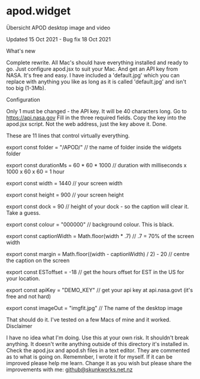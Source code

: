 # apod.widget
Übersicht APOD desktop image and video

Updated 15 Oct 2021 - Bug fix 18 Oct 2021

What's new

Complete rewrite. All Mac's should have everything installed and ready to go. 
Just configure apod.jsx to suit your Mac.
And get an API key from NASA. It's free and easy. 
I have included a 'default.jpg' which you can replace with anything you like as long as it is called 'default.jpg' and isn't too big (1-3Mb).

Configuration

Only 1 must be changed - the API key. It will be 40 characters long.
Go to https://api.nasa.gov
Fill in the three required fields.
Copy the key into the apod.jsx script. Not the web address, just the key above it.
Done.

These are 11 lines that control virtually everything. 

export const folder = "/APOD/" // the name of folder inside the widgets folder

export const durationMs = 60 * 60 * 1000 // duration with milliseconds x 1000 x 60 x 60 = 1 hour

export const width = 1440 // your screen width

export const height = 900 // your screen height

export const dock = 90 // height of your dock - so the caption will clear it. Take a guess.

export const colour = "000000" // background colour. This is black.

export const captionWidth = Math.floor(width * .7) // .7 = 70% of the screen width

export const margin = Math.floor((width - captionWidth) / 2) - 20 // centre the caption on the screen

export const ESToffset = -18 // get the hours offset for EST in the US for your location.

export const apiKey = "DEMO_KEY" // get your api key at api.nasa.govt (it's free and not hard)

export const imageOut = "imgfit.jpg" // The name of the desktop image

That should do it. I've tested on a few Macs of mine and it worked.
Disclaimer

I have no idea what I'm doing. 
Use this at your own risk. It shouldn't break anything. It doesn't write anything outside of this directory it's installed in. Check the apod.jsx and apod.sh files in a text editor. They are commented as to what is going on.
Rememnber, I wrote it for myself. If it can be improved please help me learn. 
Change it as you wish but please share the improvements with me: github@skunkworks.net.nz
